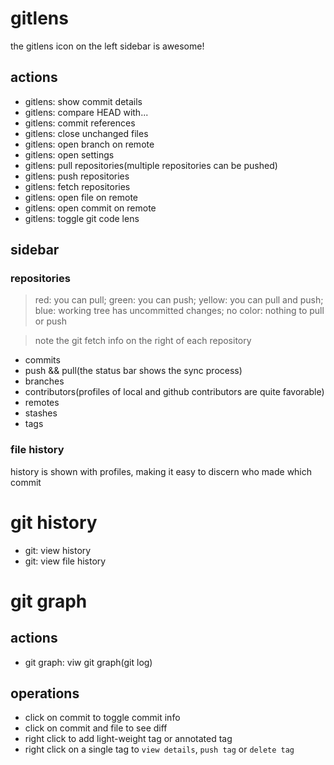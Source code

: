 # gitlens

the gitlens icon on the left sidebar is awesome!

## actions

- gitlens: show commit details
- gitlens: compare HEAD with...
- gitlens: commit references
- gitlens: close unchanged files
- gitlens: open branch on remote
- gitlens: open settings
- gitlens: pull repositories(multiple repositories can be pushed)
- gitlens: push repositories
- gitlens: fetch repositories
- gitlens: open file on remote
- gitlens: open commit on remote
- gitlens: toggle git code lens

## sidebar

### repositories

> red: you can pull; green: you can push; yellow: you can pull and push; 
  blue: working tree has uncommitted changes; no color: nothing to pull or push

> note the git fetch info on the right of each repository

- commits
- push && pull(the status bar shows the sync process)
- branches
- contributors(profiles of local and github contributors are quite favorable)
- remotes
- stashes
- tags

### file history

history is shown with profiles, making it easy to discern who made which commit

# git history

- git: view history
- git: view file history

# git graph

## actions

- git graph: viw git graph(git log)

## operations

- click on commit to toggle commit info
- click on commit and file to see diff 
- right click to add light-weight tag or annotated tag
- right click on a single tag to `view details`, `push tag` or `delete tag`
